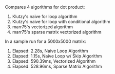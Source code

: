 Compares 4 algorithms for dot product:

1. Klutzy's naive for loop algorithm
2. Klutzy's naive for loop with conditional algorithm
3. marr75's vectorized algorithm
4. marr75's sparse matrix vectorized algorithm

In a sample run for a 5000x5000 matrix:
1. Elapsed: 2.28s, Naive Loop Algorithm
2. Elapsed: 1.15s, Naive Loop w/ Skip Algorithm
3. Elapsed: 590.39ms, Vectorized Algorithm
4. Elapsed: 528.96ms, Sparse Matrix Algorithm
